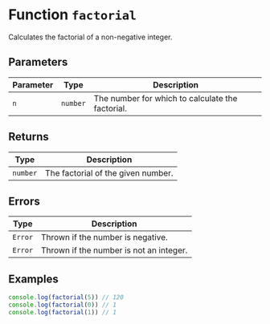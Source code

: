 # Function `factorial`

Calculates the factorial of a non-negative integer.

## Parameters

| Parameter | Type     | Description                                      |
| --------- | -------- | ------------------------------------------------ |
| `n`       | `number` | The number for which to calculate the factorial. |

## Returns

| Type     | Description                        |
| -------- | ---------------------------------- |
| `number` | The factorial of the given number. |

## Errors

| Type    | Description                             |
| ------- | --------------------------------------- |
| `Error` | Thrown if the number is negative.       |
| `Error` | Thrown if the number is not an integer. |

## Examples

```typescript
console.log(factorial(5)) // 120
console.log(factorial(0)) // 1
console.log(factorial(1)) // 1
```
